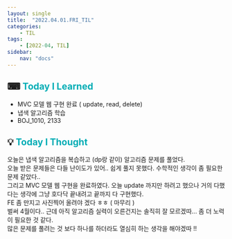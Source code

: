 ```yaml
---
layout: single
title:  "2022.04.01.FRI_TIL"
categories: 
    - TIL
tags: 
    - [2022-04, TIL]
sidebar:
    nav: "docs"
---
```



## ⌨ <a style="color:#00adb5">Today I Learned</a> 
- MVC 모델 웹 구현 완료 ( update, read, delete)
- 냅색 알고리즘 학습
- BOJ_1010, 2133

## 💡 <a style="color:#00adb5">Today I Thought</a>
오늘은 냅색 알고리즘을 복습하고 (dp랑 같이) 알고리즘 문제를 풀었다.<br>
오늘 받은 문제들은 다들 난이도가 있어.. 쉽게 풀지 못했다. 수학적인 생각이 좀 필요한 문제 같았다..<br>
그리고 MVC 모델 웹 구현을 완료하였다. 오늘 update 까지만 하려고 했으나 거의 다했다는 생각에 그냥 호다닥 끝내려고 끝까지 다 구현했다.<br>
FE 좀 만지고 사진찍어 올려야 겠다 ㅎㅎ ( 마무리 )<br>
벌써 4월이다.. 근데 아직 알고리즘 실력이 오른건지는 솔직히 잘 모르겠따... 좀 더 노력이 필요한 것 같다. <br> 많은 문제를 풀려는 것 보다 하나를 하더라도 열심히 하는 생각을 해야겠따 !!